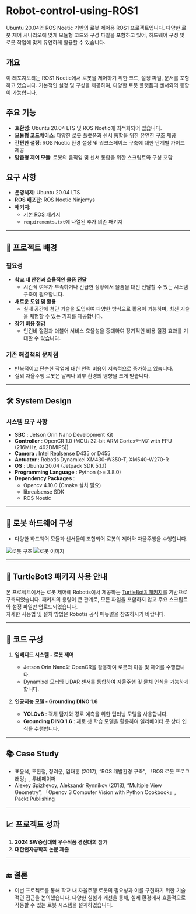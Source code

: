 # Robot-control-using-ROS1

Ubuntu 20.04와 ROS Noetic 기반의 로봇 제어용 ROS1 프로젝트입니다. 다양한 로봇 제어 시나리오에 맞게 모듈형 코드와 구성 파일을 포함하고 있어, 하드웨어 구성 및 로봇 작업에 맞게 유연하게 활용할 수 있습니다.

## 개요

이 레포지토리는 ROS1 Noetic에서 로봇을 제어하기 위한 코드, 설정 파일, 문서를 포함하고 있습니다. 기본적인 설정 및 구성을 제공하여, 다양한 로봇 플랫폼과 센서와의 통합이 가능합니다.

## 주요 기능

- **호환성**: Ubuntu 20.04 LTS 및 ROS Noetic에 최적화되어 있습니다.
- **모듈형 코드베이스**: 다양한 로봇 플랫폼과 센서 통합을 위한 유연한 구조 제공
- **간편한 설정**: ROS Noetic 환경 설정 및 워크스페이스 구축에 대한 단계별 가이드 제공
- **맞춤형 제어 모듈**: 로봇의 움직임 및 센서 통합을 위한 스크립트와 구성 포함

## 요구 사항

- **운영체제**: Ubuntu 20.04 LTS
- **ROS 배포판**: ROS Noetic Ninjemys
- **패키지**:
  - [기본 ROS 패키지](http://wiki.ros.org/noetic/Installation/Ubuntu)
  - `requirements.txt`에 나열된 추가 의존 패키지

---

## **📜 프로젝트 배경**
### 필요성
- **학교 내 안전과 효율적인 물품 전달**  
  - 시간적 여유가 부족하거나 긴급한 상황에서 물품을 대신 전달할 수 있는 시스템 구축이 필요합니다.
- **새로운 도입 및 활용**  
  - 실내 공간에 첨단 기술을 도입하여 다양한 방식으로 활용이 가능하며, 최신 기술을 체험할 수 있는 기회를 제공합니다.
- **장기 비용 절감**  
  - 인건비 절감과 더불어 서비스 효율성을 증대하여 장기적인 비용 절감 효과를 기대할 수 있습니다.

### 기존 해결책의 문제점
- 반복적이고 단순한 작업에 대한 인력 비용이 지속적으로 증가하고 있습니다.
- 실외 자율주행 로봇은 날씨나 외부 환경의 영향을 크게 받습니다.

---

## **🛠 System Design**
### 시스템 요구 사항
- **SBC** : Jetson Orin Nano Development Kit
- **Controller** : OpenCR 1.0 (MCU: 32-bit ARM Cortex®-M7 with FPU (216MHz, 462DMIPS))
- **Camera** : Intel Realsense D435 or D455
- **Actuator** : Robotis Dynamixel XM430-W350-T, XM540-W270-R
- **OS** : Ubuntu 20.04 (Jetpack SDK 5.1.1)
- **Programming Language** : Python (>= 3.8.0)
- **Dependency Packages** : 
  - Opencv 4.10.0 (Cmake 설치 필요)
  - librealsense SDK
  - ROS Noetic

---

## **🤖 로봇 하드웨어 구성**
- 다양한 하드웨어 모듈과 센서들이 조합되어 로봇의 제어와 자율주행을 수행합니다.  

![로봇 구조](https://github.com/user-attachments/assets/18b73962-f9ee-4911-bbff-e7cfdc65dd8b)
![로봇 이미지](https://github.com/user-attachments/assets/907fc4cf-6839-46f7-b7f8-67d89534f16a)

---

## **📌 TurtleBot3 패키지 사용 안내**

본 프로젝트에서는 로봇 제어에 Robotis에서 제공하는 [TurtleBot3 패키지](https://emanual.robotis.com/docs/en/platform/turtlebot3/overview/)를 기반으로 구축되었습니다. 패키지의 용량이 큰 관계로, 모든 파일을 포함하지 않고 주요 스크립트와 설정 파일만 업로드되었습니다.  
자세한 사용법 및 설치 방법은 Robotis 공식 매뉴얼을 참조하시기 바랍니다.

---

## **🧩 코드 구성**
1. **임베디드 시스템 - 로봇 제어**  
   - Jetson Orin Nano와 OpenCR을 활용하여 로봇의 이동 및 제어를 수행합니다.
   - Dynamixel 모터와 LiDAR 센서를 통합하여 자율주행 및 물체 인식을 가능하게 합니다.
  
2. **인공지능 모델 -  Grounding DINO 1.6**  
   - **YOLOv8** : 객체 탐지와 경로 예측을 위한 딥러닝 모델을 사용합니다.
   - **Grounding DINO 1.6** : 제로 샷 학습 모델을 활용하여 엘리베이터 문 상태 인식을 수행합니다.

---

## **📚 Case Study**
- 표윤석, 조한철, 정려운, 임태훈 (2017), “ROS 개발환경 구축”, 「ROS 로봇 프로그래밍」, 루비페이퍼
- Alexey Spizhevoy, Aleksandr Rynnikov (2018), “Multiple View Geometry”, 「Opencv 3 Computer Vision with Python Cookbook」, Packt Publishing

---

## **📈 프로젝트 성과**
1. **2024 SW중심대학 우수작품 경진대회** 참가
2. **대한전자공학회 논문 제출**

---

## **🔚 결론**
- 이번 프로젝트를 통해 학교 내 자율주행 로봇의 필요성과 이를 구현하기 위한 기술적인 접근을 논의했습니다. 다양한 실험과 개선을 통해, 실제 환경에서 효율적으로 작동할 수 있는 로봇 시스템을 설계하였습니다.
